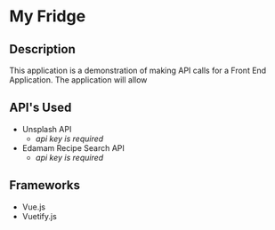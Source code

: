 # My Fridge

## Description
This application is a demonstration of making API calls for a Front End Application. The application will allow 

## API's Used
- Unsplash API
    - _api key is required_
- Edamam Recipe Search API
    - _api key is required_

## Frameworks
- Vue.js
- Vuetify.js